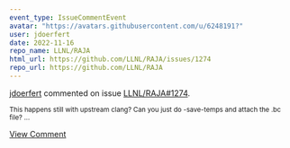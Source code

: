 ```yaml
---
event_type: IssueCommentEvent
avatar: "https://avatars.githubusercontent.com/u/6248191?"
user: jdoerfert
date: 2022-11-16
repo_name: LLNL/RAJA
html_url: https://github.com/LLNL/RAJA/issues/1274
repo_url: https://github.com/LLNL/RAJA
---
```


<a href='https://github.com/jdoerfert' target='_blank'>jdoerfert</a> commented on issue <a href='https://github.com/LLNL/RAJA/issues/1274' target='_blank'>LLNL/RAJA#1274</a>.

<small>This happens still with upstream clang? Can you just do -save-temps and attach the .bc file? ...</small>

<a href='https://github.com/LLNL/RAJA/issues/1274' target='_blank'>View Comment</a>